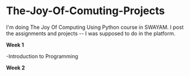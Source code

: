 # The-Joy-Of-Comuting-Projects
I'm doing The Joy Of Computing Using Python course in SWAYAM. I post the assignments and projects -- I was supposed to do in the platform. 

**Week 1**

  -Introduction to Programming
  
**Week 2**
